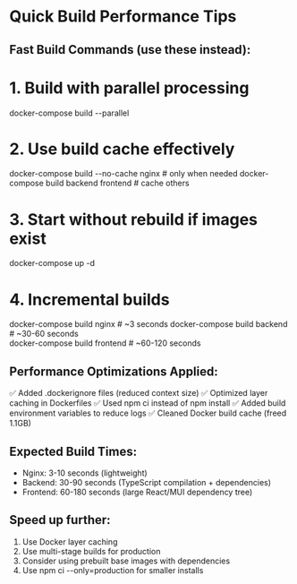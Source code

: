# Quick Build Performance Tips

## Fast Build Commands (use these instead):

# 1. Build with parallel processing
docker-compose build --parallel

# 2. Use build cache effectively  
docker-compose build --no-cache nginx  # only when needed
docker-compose build backend frontend  # cache others

# 3. Start without rebuild if images exist
docker-compose up -d

# 4. Incremental builds
docker-compose build nginx    # ~3 seconds
docker-compose build backend  # ~30-60 seconds  
docker-compose build frontend # ~60-120 seconds

## Performance Optimizations Applied:

✅ Added .dockerignore files (reduced context size)
✅ Optimized layer caching in Dockerfiles
✅ Used npm ci instead of npm install
✅ Added build environment variables to reduce logs
✅ Cleaned Docker build cache (freed 1.1GB)

## Expected Build Times:

- Nginx: 3-10 seconds (lightweight)
- Backend: 30-90 seconds (TypeScript compilation + dependencies)
- Frontend: 60-180 seconds (large React/MUI dependency tree)

## Speed up further:

1. Use Docker layer caching
2. Use multi-stage builds for production
3. Consider using prebuilt base images with dependencies
4. Use npm ci --only=production for smaller installs